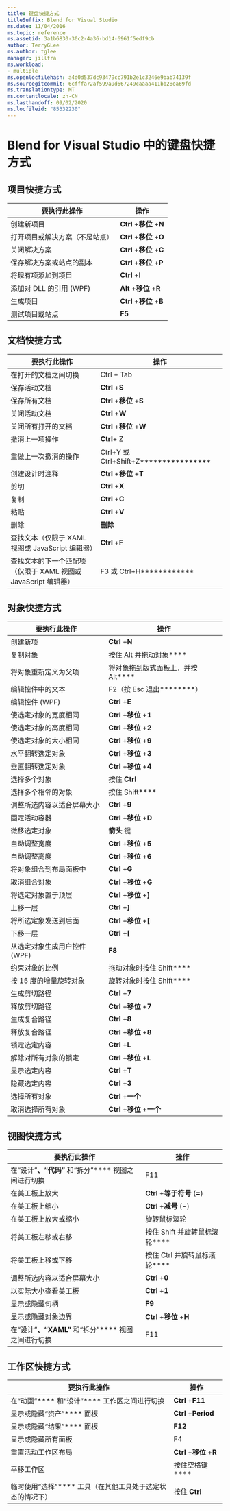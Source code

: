 ```yaml
---
title: 键盘快捷方式
titleSuffix: Blend for Visual Studio
ms.date: 11/04/2016
ms.topic: reference
ms.assetid: 3a1b6830-30c2-4a36-bd14-6961f5edf9cb
author: TerryGLee
ms.author: tglee
manager: jillfra
ms.workload:
- multiple
ms.openlocfilehash: a4d0d537dc93479cc791b2e1c3246e9bab74139f
ms.sourcegitcommit: 6cfffa72af599a9d667249caaaa411bb28ea69fd
ms.translationtype: MT
ms.contentlocale: zh-CN
ms.lasthandoff: 09/02/2020
ms.locfileid: "85332230"
---
```

# <a name="keyboard-shortcuts-in-blend-for-visual-studio"></a>Blend for Visual Studio 中的键盘快捷方式

## <a name="project-shortcuts"></a>项目快捷方式

|要执行此操作|操作|
|----------------|-------------|
|创建新项目|**Ctrl** +**移位** +**N**|
|打开项目或解决方案（不是站点）|**Ctrl** +**移位** +**O**|
|关闭解决方案|**Ctrl** +**移位** +**C**|
|保存解决方案或站点的副本|**Ctrl** +**移位** +**P**|
|将现有项添加到项目|**Ctrl** +**I**|
|添加对 DLL 的引用 (WPF)|**Alt** +**移位** +**R**|
|生成项目|**Ctrl** +**移位** +**B**|
|测试项目或站点|**F5**|

## <a name="document-shortcuts"></a>文档快捷方式

|要执行此操作|操作|
|----------------|-------------|
|在打开的文档之间切换|Ctrl + Tab|
|保存活动文档|**Ctrl** +**S**|
|保存所有文档|**Ctrl** +**移位** +**S**|
|关闭活动文档|**Ctrl** +**W**|
|关闭所有打开的文档|**Ctrl** +**移位** +**W**|
|撤消上一项操作|**Ctrl**+ Z|
|重做上一次撤消的操作|Ctrl+Y 或 Ctrl+Shift+Z****************|
|创建设计时注释|**Ctrl** +**移位** +**T**|
|剪切|**Ctrl** +**X**|
|复制|**Ctrl** +**C**|
|粘贴|**Ctrl** +**V**|
|删除|**删除**|
|查找文本（仅限于 XAML 视图或 JavaScript 编辑器）|**Ctrl** +**F**|
|查找文本的下一个匹配项（仅限于 XAML 视图或 JavaScript 编辑器）|F3 或 Ctrl+H************|

## <a name="object-shortcuts"></a>对象快捷方式

|要执行此操作|操作|
|----------------|-------------|
|创建新项|**Ctrl** +**N**|
|复制对象|按住 Alt 并拖动对象****|
|将对象重新定义为父项|将对象拖到版式面板上，并按 Alt****|
|编辑控件中的文本|F2（按 Esc 退出********）|
|编辑控件 (WPF)|**Ctrl** +**E**|
|使选定对象的宽度相同|**Ctrl** +**移位** +**1**|
|使选定对象的高度相同|**Ctrl** +**移位** +**2**|
|使选定对象的大小相同|**Ctrl** +**移位** +**9**|
|水平翻转选定对象|**Ctrl** +**移位** +**3**|
|垂直翻转选定对象|**Ctrl** +**移位** +**4**|
|选择多个对象|按住 **Ctrl**|
|选择多个相邻的对象|按住 Shift****|
|调整所选内容以适合屏幕大小|**Ctrl** +**9**|
|固定活动容器|**Ctrl** +**移位** +**D**|
|微移选定对象|**箭头** 键|
|自动调整宽度|**Ctrl** +**移位** +**5**|
|自动调整高度|**Ctrl** +**移位** +**6**|
|将对象组合到布局面板中|**Ctrl** +**G**|
|取消组合对象|**Ctrl** +**移位** +**G**|
|将选定对象置于顶层|**Ctrl** +**移位** +**]**|
|上移一层|**Ctrl** +**]**|
|将所选定象发送到后面|**Ctrl** +**移位** +**[**|
|下移一层|**Ctrl** +**[**|
|从选定对象生成用户控件 (WPF)|**F8**|
|约束对象的比例|拖动对象时按住 Shift****|
|按 15 度的增量旋转对象|旋转对象时按住 Shift****|
|生成剪切路径|**Ctrl** +**7**|
|释放剪切路径|**Ctrl** +**移位** +**7**|
|生成复合路径|**Ctrl** +**8**|
|释放复合路径|**Ctrl** +**移位** +**8**|
|锁定选定内容|**Ctrl** +**L**|
|解除对所有对象的锁定|**Ctrl** +**移位** +**L**|
|显示选定内容|**Ctrl** +**T**|
|隐藏选定内容|**Ctrl** +**3**|
|选择所有对象|**Ctrl** +**一个**|
|取消选择所有对象|**Ctrl** +**移位** +**一个**|

## <a name="view-shortcuts"></a>视图快捷方式

|要执行此操作|操作|
|----------------|-------------|
|在“设计”****、“代码”**** 和“拆分”**** 视图之间进行切换|F11|
|在美工板上放大|**Ctrl** +**等于符号** (**=**) |
|在美工板上缩小|**Ctrl** +**减号** (**-**) |
|在美工板上放大或缩小|旋转鼠标滚轮|
|将美工板左移或右移|按住 Shift 并旋转鼠标滚轮****|
|将美工板上移或下移|按住 Ctrl 并旋转鼠标滚轮****|
|调整所选内容以适合屏幕大小|**Ctrl** +**0**|
|以实际大小查看美工板|**Ctrl** +**1**|
|显示或隐藏句柄|**F9**|
|显示或隐藏对象边界|**Ctrl** +**移位** +**H**|
|在“设计”****、“XAML”**** 和“拆分”**** 视图之间进行切换|F11|

## <a name="workspace-shortcuts"></a>工作区快捷方式

|要执行此操作|操作|
|----------------|-------------|
|在“动画”**** 和“设计”**** 工作区之间进行切换|**Ctrl** +**F11**|
|显示或隐藏“资产”**** 面板|**Ctrl** +**Period**|
|显示或隐藏“结果”**** 面板|**F12**|
|显示或隐藏所有面板|F4|
|重置活动工作区布局|**Ctrl** +**移位** +**R**|
|平移工作区|按住空格键****|
|临时使用“选择”**** 工具（在其他工具处于选定状态的情况下）|按住 **Ctrl**|
